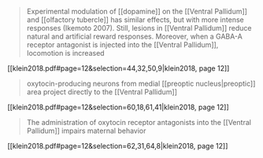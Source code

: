 > Experimental modulation of [[dopamine]] on the [[Ventral Pallidum]] and [[olfactory tubercle]] has similar effects, but with more intense responses (Ikemoto 2007). Still, lesions in [[Ventral Pallidum]] reduce natural and artificial reward responses. Moreover, when a GABA-A receptor antagonist is injected into the [[Ventral Pallidum]], locomotion is increased

[[klein2018.pdf#page=12&selection=44,32,50,9|klein2018, page 12]]

> oxytocin-producing neurons from medial [[preoptic nucleus|preoptic]] area project directly to the [[Ventral Pallidum]]

[[klein2018.pdf#page=12&selection=60,18,61,41|klein2018, page 12]]

> The administration of oxytocin receptor antagonists into the [[Ventral Pallidum]] impairs maternal behavior

[[klein2018.pdf#page=12&selection=62,31,64,8|klein2018, page 12]]